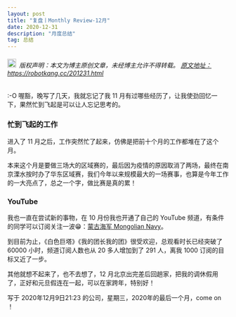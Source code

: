 ```yaml
---
layout: post
title: "复盘丨Monthly Review-12月"
date: 2020-12-31 
description: "月度总结"
tag: 总结
---   
```


<h6><img src="https://robotkang-1257995526.cos.ap-chengdu.myqcloud.com/icon/copyright.png" alt="copyright" style="display:inline;margin-bottom: -5px;" width="20" height="20"> 版权声明：本文为博主原创文章，未经博主允许不得转载。
<a target="_blank" href="https://robotkang.cc/201231.html">原文地址：https://robotkang.cc/201231.html </a>
</h6>                           

:-O 喔豁，晚写了几天，我就忘记了我 11 月有过哪些经历了，让我使劲回忆一下，果然忙到飞起是可以让人忘记思考的。                    

### 忙到飞起的工作                

进入了 11 月之后，工作突然忙了起来，仿佛是把前十个月的工作都堆在了这个月。                   
          
本来这个月是要做三场大的区域赛的，最后因为疫情的原因取消了两场，最终在南京溧水按时办了华东区域赛，我们今年以来规模最大的一场赛事，也算是今年工作的一大亮点了，总之一个字，做比赛是真的累！                      

### YouTube               

我也一直在尝试新的事物，在 10 月份我也开通了自己的 YouTube 频道，有条件的同学可以订阅关注一波😁：<a href="https://www.youtube.com/channel/UC8EyzbUNGrO7_P0GfUs6MDg" target="_blank">蒙古海军 Mongolian Navy</a>。               

到目前为止，《白色巨塔》《我的团长我的团》很受欢迎，总观看时长已经突破了 60000 小时，频道订阅人数也从 20 多人增加到了 291 人，离我 1000 订阅的目标又近了一步。                   

其他就想不起来了，也不去想了，12 月北京出完差后回趟家，把我的调休假用了，正好和元旦假连在一起，可以在家跨年，特别好！                  

写于 2020年12月9日21:23 的公司，星期三，2020年的最后一个月，come on ！                    

